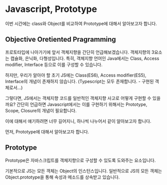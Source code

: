 # Javascript, Prototype

이번 시간에는 class와 Object를 비교하여 Prototype에 대해서 알아보고자 합니다.

## Objective Oretiented Pragramming

프로토타입에 나아가기에 앞서 객체지향을 간단히 언급해보겠습니다.
객체지향의 3요소는 캡슐화, 은닉화, 다형성입니다. 특히, 객체지향 언어인 Java에서는 Class, Access modifier, Interface 등으로 이를 구성할 수 있습니다.

하지만, 우리가 알아야 할 초기 JS에는 Class(ES6), Access modifier(ES5), Interface의 개념이 존재하지 않습니다. (Typescript는 모두 존재합니다. - 구현된 객체로서...)

그렇다면, JS에서는 객체지향 코드를 일반적인 객체지향 사고로 어떻게 구현할 수 있을까요?
간단히 언급하면 Javascript에서는 이를 구현하기 위해서는 Prototype, Scope, Closure의 개념이 필요합니다.

이에 대해서 얘기하려면 너무 길어지니, 하나씩 나누어서 같이 알아보고자 합니다.

먼저, Prototype에 대해서 알아보고자 합니다.

## Prototype
Prototype은 자바스크립트를 객체지향으로 구성할 수 있도록 도와주는 요소입니다.

기본적으로 JS는 모든 객체는 Object의 인스턴스입니다. 일반적으로 JS의 모든 객체는 Object.prototype을 통해 속성과 메소드를 상속받고 있습니다.

<!--
그러나, 의도적으로 Object를 생성할 때 (Object.create(null) 처럼) 이를 피할 수도 있고, Object.setPrototypeOf 등을 통해 나중에 무효화할 수도 있습니다.
-->
